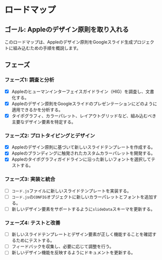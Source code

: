 # ロードマップ

## ゴール: Appleのデザイン原則を取り入れる

このロードマップは、Appleのデザイン原則をGoogleスライド生成プロジェクトに組み込むための手順を概説します。

## フェーズ

### フェーズ1: 調査と分析
- [x] Appleのヒューマンインターフェイスガイドライン（HIG）を調査し、文書化する。
- [x] Appleのデザイン原則をGoogleスライドのプレゼンテーションにどのように適用できるかを分析する。
- [x] タイポグラフィ、カラーパレット、レイアウトグリッドなど、組み込むべき主要なデザイン要素を特定する。

### フェーズ2: プロトタイピングとデザイン
- [x] Appleのデザイン原則に基づいて新しいスライドテンプレートを作成する。
- [x] Appleのブランディングに触発されたカスタムカラーパレットを開発する。
- [x] Appleのタイポグラフィガイドラインに沿った新しいフォントを選択してテストする。

### フェーズ3: 実装と統合
- [ ] `コード.js`ファイルに新しいスライドテンプレートを実装する。
- [ ] `コード.js`の`CONFIG`オブジェクトに新しいカラーパレットとフォントを追加する。
- [ ] 新しいデザイン要素をサポートするように`slideData`スキーマを更新する。

### フェーズ4: テストと改善
- [ ] 新しいスライドテンプレートとデザイン要素が正しく機能することを確認するためにテストする。
- [ ] フィードバックを収集し、必要に応じて調整を行う。
- [ ] 新しいデザイン機能を反映するようにドキュメントを更新する。
